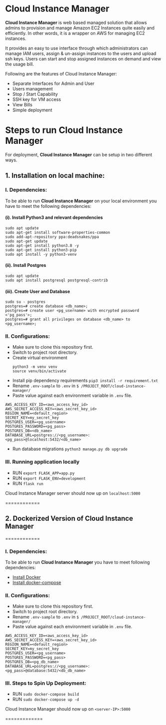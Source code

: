 # Cloud Instance Manager

**Cloud Instance Manager** is web based managed solution that allows admins to provision and manage Amazon EC2 Instances quite easily and efficiently. In other words, it is a wrapper on AWS for managing EC2 instances.

It provides an easy to use interface through which administrators can manage IAM users, assign & un-assign instances to the users and upload ssh keys. Users can start and stop assigned instances on demand and view the usage bill.

Following are the features of Cloud Instance Manager:

- Separate Interfaces for Admin and User
- Users management
- Stop / Start Capability
- SSH key for VM access
- View Bills
- Simple deployment

# Steps to run Cloud Instance Manager

For deployment, **Cloud Instance Manager** can be setup in two different ways.

## 1. Installation on local machine:
### I. Dependencies:
To be able to run **Cloud Instance Manager** on your local environment you have to meet the following dependencies:  
#### (i). Install Python3 and relevant dependencies
```
sudo apt update
sudo apt-get install software-properties-common
sudo add-apt-repository ppa:deadsnakes/ppa
sudo apt-get update
sudo apt-get install python3.8 -y
sudo apt-get install python3-pip
sudo apt install -y python3-venv
```
#### (ii). Install Postgres
```
sudo apt update
sudo apt install postgresql postgresql-contrib
```
#### (iii). Create User and Database
```
sudo su - postgres  
postgres=# create database <db_name>;  
postgres=# create user <pg_username> with encrypted password <'pg_pass'>;  
postgres=# grant all privileges on database <db_name> to <pg_username>;
```
### II. Configurations:
* Make sure to clone this repository first.
* Switch to project root directory.
* Create virtual environment
	```
	python3 -m venv venv
	source venv/bin/activate
	```
* Install pip dependency requirements
   `pip3 install -r requirement.txt`
* Rename `.env-sample` to `.env` in `$ /PROJECT_ROOT/cloud-instance-manager/`
* Paste value against each environment variable in `.env` file.
```
AWS_ACCESS_KEY_ID=<aws_access_key_id>
AWS_SECRET_ACCESS_KEY=<aws_secret_key_id>
REGION_NAME=<default_region>
SECRET_KEY=my_secret_key
POSTGRES_USER=<pg_username>
POSTGRES_PASSWORD=<pg_pass>
POSTGRES_DB=<db_name>
DATABASE_URL=postgres://<pg_username>:<pg_pass>@localhost:5432/<db_name>
```
* Run database migrations
`python3 manage.py db upgrade`

### III. Running application locally
* RUN `export FLASK_APP=app.py`
* RUN `export FLASK_ENV=development`
* RUN  `flask run`


Cloud Instance Manager server should now up on `localhost:5000`

============

## 2. Dockerized Version of Cloud Instance Manager
============
### I. Dependencies:
To be able to run **Cloud Instance Manager** you have to meet following dependencies:  
-  [Install Docker](https://docs.docker.com/install/linux/docker-ce/ubuntu/)
-  [Install docker-compose](https://docs.docker.com/compose/install/)

### II. Configurations:
- Make sure to clone this repository first.
- Switch to project root directory.
- Rename `.env-sample` to `.env` in `$ /PROJECT_ROOT/cloud-instance-manager/`
- Paste value against each environment variable in `.env` file.
```
AWS_ACCESS_KEY_ID=<aws_access_key_id>
AWS_SECRET_ACCESS_KEY=<aws_secret_key_id>
REGION_NAME=<default_region>
SECRET_KEY=my_secret_key
POSTGRES_USER=<pg_username>
POSTGRES_PASSWORD=<pg_pass>
POSTGRES_DB=<pg_db_name>
DATABASE_URL=postgres://<pg_username>:<pg_pass>@database:5432/<db_db_name>
```

### III. Steps to Spin Up Deployment:
- RUN `sudo docker-compose build`
- RUN `sudo docker-compose up -d`

Cloud Instance Manager should now up on `<server-IP>:5000`

=============
